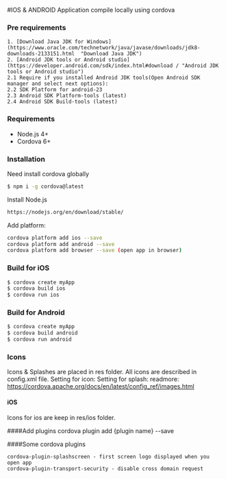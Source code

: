 #IOS & ANDROID Application compile locally using cordova

### Pre requirements
```
1. [Download Java JDK for Windows](https://www.oracle.com/technetwork/java/javase/downloads/jdk8-downloads-2133151.html  "Download Java JDK")
2. [Android JDK tools or Android studio](https://developer.android.com/sdk/index.html#download / "Android JDK tools or Android studio")
2.1 Require if you installed Android JDK tools(Open Android SDK manager and select next options):
2.2 SDK Platform for android-23
2.3 Android SDK Platform-tools (latest)
2.4 Android SDK Build-tools (latest)
```

### Requirements
  - Node.js 4+
  - Cordova 6+

### Installation
Need install cordova globally
```sh
$ npm i -g cordova@latest
```
Install Node.js
```sh
https://nodejs.org/en/download/stable/
```
Add platform:
```sh
cordova platform add ios --save
cordova platform add android --save
cordova platform add browser --save (open app in browser)
```

### Build for iOS

```sh
$ cordova create myApp
$ cordova build ios
$ cordova run ios
```

### Build for Android

```sh
$ cordova create myApp
$ cordova build android
$ cordova run android
```
### Icons
Icons & Splashes are placed in res folder. All icons are described in config.xml file.
Setting for icon:
<icon height="76" src="res/ios/icons/fg-76px.png" width="76" />
Setting for splash:
<splash height="480" src="res/ios/splash/640x960.png" width="320" />
readmore: https://cordova.apache.org/docs/en/latest/config_ref/images.html

#### iOS
Icons for ios are keep in res/ios folder.

####Add plugins
cordova plugin add {plugin name} --save

####Some cordova plugins
```
cordova-plugin-splashscreen - first screen logo displayed when you open app
cordova-plugin-transport-security - disable cross domain request
```


